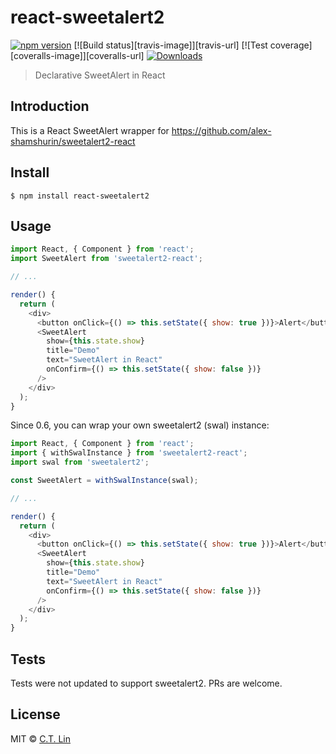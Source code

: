 # react-sweetalert2

[![npm version][npm-image]][npm-url]
[![Build status][travis-image]][travis-url]
[![Test coverage][coveralls-image]][coveralls-url]
[![Downloads][downloads-image]][downloads-url]

> Declarative SweetAlert in React

## Introduction

This is a React SweetAlert wrapper for https://github.com/alex-shamshurin/sweetalert2-react

## Install

```
$ npm install react-sweetalert2
```

## Usage

```js
import React, { Component } from 'react';
import SweetAlert from 'sweetalert2-react';

// ...

render() {
  return (
    <div>
      <button onClick={() => this.setState({ show: true })}>Alert</button>
      <SweetAlert
        show={this.state.show}
        title="Demo"
        text="SweetAlert in React"
        onConfirm={() => this.setState({ show: false })}
      />
    </div>
  );
}
```

Since 0.6, you can wrap your own sweetalert2 (swal) instance:

```js
import React, { Component } from 'react';
import { withSwalInstance } from 'sweetalert2-react';
import swal from 'sweetalert2';

const SweetAlert = withSwalInstance(swal);

// ...

render() {
  return (
    <div>
      <button onClick={() => this.setState({ show: true })}>Alert</button>
      <SweetAlert
        show={this.state.show}
        title="Demo"
        text="SweetAlert in React"
        onConfirm={() => this.setState({ show: false })}
      />
    </div>
  );
}
```

## Tests

Tests were not updated to support sweetalert2. PRs are welcome.

## License

MIT © [C.T. Lin](https://github.com/kessejones/react-sweetalert2)


[npm-url]: https://npmjs.org/package/react-sweetalert2
[npm-image]: https://img.shields.io/npm/v/react-sweetalert2.svg?style=flat-square
[downloads-image]: http://img.shields.io/npm/dm/react-sweetalert2.svg?style=flat-square
[downloads-url]: https://npmjs.org/package/react-sweetalert2


